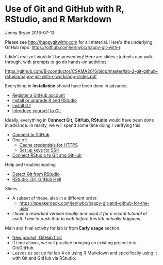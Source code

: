 Use of Git and GitHub with R, RStudio, and R Markdown
================
Jenny Bryan
2016-07-10

Please see <http://happygitwithr.com> for all material. Here's the underlying GitHub repo: <https://github.com/jennybc/happy-git-with-r>.

I didn't realize I wouldn't be presenting! Here are slides students can walk through, with prompts to go do hands-on activities:

https://github.com/Bioconductor/CSAMA2016/blob/master/lab-2-git-github-rstudio/happy-git-with-r-workshop-slides.pdf

Everything in **Installation** should have been done in advance.

-   [Register a GitHub account](http://happygitwithr.com/github-acct.html)
-   [Install or upgrade R and RStudio](http://happygitwithr.com/install-r-rstudio.html)
-   [Install Git](http://happygitwithr.com/install-git.html)
-   [Introduce yourself to Git](http://happygitwithr.com/hello-git.html)

Ideally, everything in **Connect Git, GitHub, RStudio** would have been done in advance. In reality, we will spend some time doing / verifying this.

-   [Connect to GitHub](http://happygitwithr.com/push-pull-github.html)
-   One of:
    -   [Cache credentials for HTTPS](http://happygitwithr.com/credential-caching.html)
    -   [Set up keys for SSH](http://happygitwithr.com/ssh-keys.html)
-   [Connect RStudio to Git and GitHub](http://happygitwithr.com/rstudio-git-github.html)

Help and troubleshooting

-   [Detect Git from RStudio](http://happygitwithr.com/rstudio-see-git.html)
-   [RStudio, Git, GitHub Hell](http://happygitwithr.com/troubleshooting.html)

Slides

-   A subset of these, also in a different order:
    -   <https://speakerdeck.com/jennybc/happy-git-and-github-for-the-user>
-   *I have a reworked version locally and used it for a recent tutorial at useR. I aim to push that to web before this lab actually happens.*

Main and final activity for lab is from **Early usage** section.

-   [New project, GitHub first](http://happygitwithr.com/new-github-first.html)
-   If time allows, we will practice bringing an existing project into Git/GitHub.
-   Leaves us set up for lab 4 on using R Markdown and specifically using it with Git and GitHub via RStudio.
